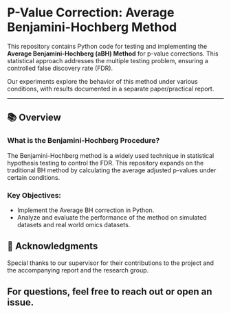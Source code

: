 # P-Value Correction: Average Benjamini-Hochberg Method

This repository contains Python code for testing and implementing the **Average Benjamini-Hochberg (aBH) Method** for p-value corrections. This statistical approach addresses the multiple testing problem, ensuring a controlled false discovery rate (FDR). 

Our experiments explore the behavior of this method under various conditions, with results documented in a separate paper/practical report.

---

## 📚 **Overview**

### What is the Benjamini-Hochberg Procedure?  
The Benjamini-Hochberg method is a widely used technique in statistical hypothesis testing to control the FDR. This repository expands on the traditional BH method by calculating the average adjusted p-values under certain conditions.

### Key Objectives:
- Implement the Average BH correction in Python.
- Analyze and evaluate the performance of the method on simulated datasets and real world omics datasets.

## 🤝 Acknowledgments

Special thanks to our supervisor for their contributions to the project and the accompanying report and the research group. 

For questions, feel free to reach out or open an issue.
---
